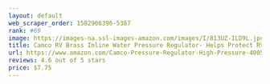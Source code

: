 ```yaml
---
layout: default 
﻿web_scraper_order: 1582906396-5387
rank: #69
image: https://images-na.ssl-images-amazon.com/images/I/813UZ-ILD9L.jpg
title: Camco RV Brass Inline Water Pressure Regulator- Helps Protect RV Plumbing and Hoses from High…
url: https://www.amazon.com/Camco-Pressure-Regulator-High-Pressure-40055/dp/B003BZD08U/ref=zg_mw_automotive_69?_encoding=UTF8&psc=1&refRID=71P7PJZXCW0B4SNTTKSK
reviews: 4.6 out of 5 stars
price: $7.75 
---
```

